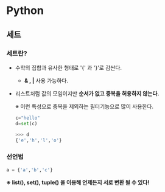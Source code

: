 # Python

## 세트

### 세트란?

- 수학의 집합과 유사한 형태로 '{' 과 '}'로 감싼다.

  - **& , |** 사용 가능하다.

- 리스트처럼 값의 모임이지만 **순서가 없고 중복을 허용하지 않는다.**

  ※ 이런 특성으로 중복을 제외하는 필터기능으로 많이 사용한다.

  ``` python
  c="hello"
  d=set(c)
  
  >>> d
  {'e','h','l','o'}
  ```



### **선언법**

``` python
a = {'a','b','c'}
```

**※ list(), set(), tuple() 을 이용해 언제든지 서로 변환 될 수 있다!**